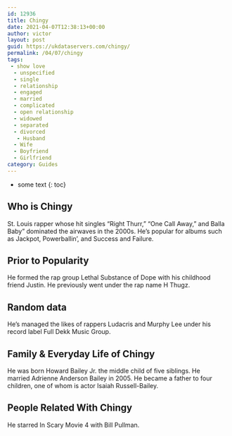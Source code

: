```yaml
---
id: 12936
title: Chingy
date: 2021-04-07T12:38:13+00:00
author: victor
layout: post
guid: https://ukdataservers.com/chingy/
permalink: /04/07/chingy
tags:
 - show love
  - unspecified
  - single
  - relationship
  - engaged
  - married
  - complicated
  - open relationship
  - widowed
  - separated
  - divorced
   - Husband
  - Wife
  - Boyfriend
  - Girlfriend
category: Guides
---
```


* some text
{: toc}


## Who is Chingy



St. Louis rapper whose hit singles &#8220;Right Thurr,&#8221; &#8220;One Call Away,&#8221; and Balla Baby&#8221; dominated the airwaves in the 2000s. He&#8217;s popular for albums such as Jackpot, Powerballin&#8217;, and Success and Failure.

                
                
                
## Prior to Popularity



He formed the rap group Lethal Substance of Dope with his childhood friend Justin. He previously went under the rap name H Thugz.

                
                
                
## Random data



He&#8217;s managed the likes of rappers Ludacris and Murphy Lee under his record label Full Dekk Music Group.

                
                
                
## Family & Everyday Life of Chingy



He was born Howard Bailey Jr. the middle child of five siblings. He married Adrienne Anderson Bailey in 2005. He became a father to four children, one of whom is actor Isaiah Russell-Bailey.

                
                
                
## People Related With Chingy



He starred In Scary Movie 4 with Bill Pullman.

                
              
            
          
          
          